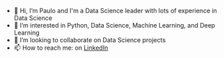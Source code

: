 - 👋 Hi, I’m Paulo and I'm a Data Science leader with lots of experience in Data Science
- 👀 I’m interested in Python, Data Science, Machine Learning, and Deep Learning
- 💞️ I’m looking to collaborate on Data Science projects
- 📫 How to reach me: on [LinkedIn](https://www.linkedin.com/in/paulocriosjr/)

<!---
paulocr2/paulocr2 is a ✨ special ✨ repository because its `README.md` (this file) appears on your GitHub profile.
You can click the Preview link to take a look at your changes.
--->
